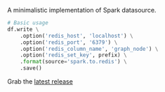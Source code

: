A minimalistic implementation of Spark datasource.  

```python
# Basic usage
df.write \
    .option('redis_host', 'localhost') \
    .option('redis_port', '6379') \
    .option('redis_column_name', 'graph_node') \
    .option('redis_set_key', prefix) \
    .format(source='spark.to.redis') \
    .save()
```
  
Grab the [latest release](https://gitlab.com/borismilner/spark_datasource/-/releases)